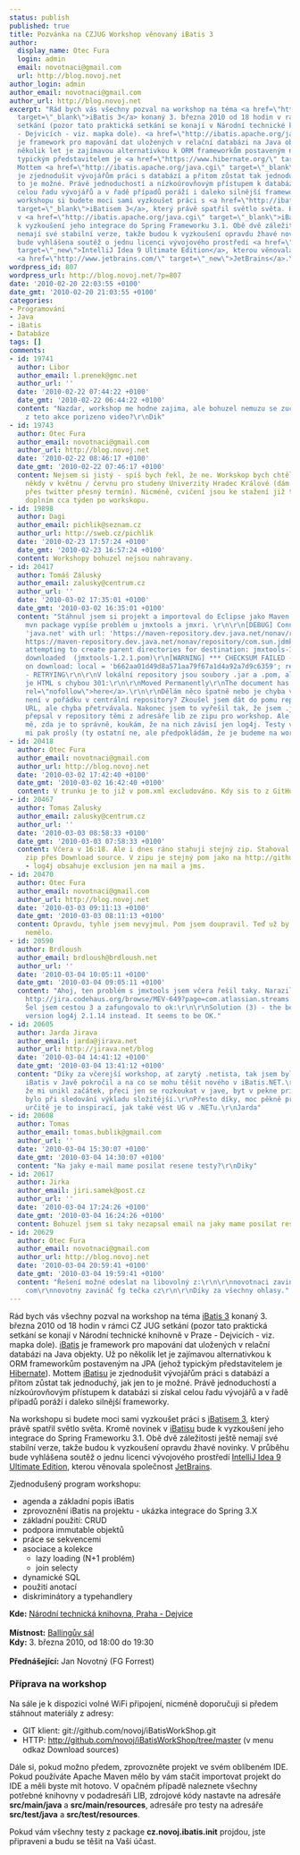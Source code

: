 ```yaml
---
status: publish
published: true
title: Pozvánka na CZJUG Workshop věnovaný iBatis 3
author:
  display_name: Otec Fura
  login: admin
  email: novotnaci@gmail.com
  url: http://blog.novoj.net
author_login: admin
author_email: novotnaci@gmail.com
author_url: http://blog.novoj.net
excerpt: "Rád bych vás všechny pozval na workshop na téma <a href=\"http://ibatis.apache.org/java.cgi\"
  target=\"_blank\">iBatis 3</a> konaný 3. března 2010 od 18 hodin v rámci CZ JUG
  setkání (pozor tato praktická setkání se konají v Národní technické knihovně v Praze
  - Dejvicích - viz. mapka dole). <a href=\"http://ibatis.apache.org/java.cgi\" target=\"_blank\">iBatis</a>
  je framework pro mapování dat uložených v relační databázi na Java objekty. Už po
  několik let je zajímavou alternativkou k ORM frameworkům postaveným na JPA (jehož
  typickým představitelem je <a href=\"https://www.hibernate.org/\" target=\"_new\">Hibernate</a>).
  Mottem <a href=\"http://ibatis.apache.org/java.cgi\" target=\"_blank\">iBatisu</a>
  je zjednodušit vývojářům práci s databází a přitom zůstat tak jednoduchý, jak jen
  to je možné. Právě jednoduchostí a nízkoúrovňovým přístupem k databázi si získal
  celou řadu vývojářů a v řadě případů poráží i daleko silnější frameworky.\r\n\r\nNa
  workshopu si budete moci sami vyzkoušet práci s <a href=\"http://ibatis.apache.org/java.cgi\"
  target=\"_blank\">iBatisem 3</a>, který právě spatřil světlo světa. Kromě novinek
  v <a href=\"http://ibatis.apache.org/java.cgi\" target=\"_blank\">iBatisu</a> bude
  k vyzkoušení jeho integrace do Spring Frameworku 3.1. Obě dvě záležitosti ještě
  nemají své stabilní verze, takže budou k vyzkoušení opravdu žhavé novinky. V průběhu
  bude vyhlášena soutěž o jednu licenci vývojového prostředí <a href=\"http://www.jetbrains.com/idea/\"
  target=\"_new\">IntelliJ Idea 9 Ultimate Edition</a>, kterou věnovala společnost
  <a href=\"http://www.jetbrains.com/\" target=\"_new\">JetBrains</a>.\r\n\r\n"
wordpress_id: 807
wordpress_url: http://blog.novoj.net/?p=807
date: '2010-02-20 22:03:55 +0100'
date_gmt: '2010-02-20 21:03:55 +0100'
categories:
- Programování
- Java
- iBatis
- Databáze
tags: []
comments:
- id: 19741
  author: Libor
  author_email: l.prenek@gmc.net
  author_url: ''
  date: '2010-02-22 07:44:22 +0100'
  date_gmt: '2010-02-22 06:44:22 +0100'
  content: "Nazdar, workshop me hodne zajima, ale bohuzel nemuzu se zucastnit. Bude
    z teto akce porizeno video?\r\nDik"
- id: 19743
  author: Otec Fura
  author_email: novotnaci@gmail.com
  author_url: http://blog.novoj.net
  date: '2010-02-22 08:46:17 +0100'
  date_gmt: '2010-02-22 07:46:17 +0100'
  content: Nejsem si jistý - spíš bych řekl, že ne. Workskop bych chtěl ještě opakovat
    někdy v květnu / červnu pro studeny Univerzity Hradec Králové (dám vědět minimálně
    přes twitter přesný termín). Nicméně, cvičení jsou ke stažení již teď, řešení
    doplním cca týden po workskopu.
- id: 19898
  author: Dagi
  author_email: pichlik@seznam.cz
  author_url: http://sweb.cz/pichlik
  date: '2010-02-23 17:57:24 +0100'
  date_gmt: '2010-02-23 16:57:24 +0100'
  content: Workshopy bohuzel nejsou nahravany.
- id: 20417
  author: Tomáš Záluský
  author_email: zalusky@centrum.cz
  author_url: ''
  date: '2010-03-02 17:35:01 +0100'
  date_gmt: '2010-03-02 16:35:01 +0100'
  content: "Stáhnul jsem si projekt a importoval do Eclipse jako Maven projekt,\r\nale
    mvn package vypíše problém u jmxtools a jmxri. \r\n\r\n[DEBUG] Connecting to repository:
    'java.net' with url: 'https://maven-repository.dev.java.net/nonav/repository'.\r\nDownloading:
    https://maven-repository.dev.java.net/nonav/repository/com.sun.jdmk/poms/jmxtools-1.2.1.pom\r\n[DEBUG]
    attempting to create parent directories for destination: jmxtools-1.2.1.pom.tmp\r\n357b
    downloaded  (jmxtools-1.2.1.pom)\r\n[WARNING] *** CHECKSUM FAILED - Checksum failed
    on download: local = 'b662aa01d49d8a571aa79f67a1d4a92a7d9c6359'; remote = '&lt;!DOCTYPE&#039;
    - RETRYING\r\n\r\nV lokální repository jsou soubory .jar a .pom, ale jejich obsah
    je HTML s chybou 301:\r\n\r\nMoved Permanently\r\nThe document has moved <a href=\"http://download.java.net/maven/1/com.sun.jdmk/jars/jmxtools-1.2.1.jar\"
    rel=\"nofollow\">here</a>.\r\n\r\nDělám něco špatně nebo je chyba v tom, že artefakt
    není v pořádku v centrální repository? Zkoušel jsem dát do pomu repository s navrhovaným
    URL, ale chyba přetrvávala. Nakonec jsem to vyřešil tak, že jsem .jar soubory
    přepsal v repository těmi z adresáře lib ze zipu pro workshop. Ale zajímalo by
    mě, zda je to správně, koukám, že na nich závisí jen log4j. Testy v packagi init
    mi pak prošly (ty ostatní ne, ale předpokládám, že je budeme na workshopu \"opravovat\").\r\n\r\nDíky!"
- id: 20418
  author: Otec Fura
  author_email: novotnaci@gmail.com
  author_url: http://blog.novoj.net
  date: '2010-03-02 17:42:40 +0100'
  date_gmt: '2010-03-02 16:42:40 +0100'
  content: V trunku je to již v pom.xml excludováno. Kdy sis to z GitHubu stahoval?
- id: 20467
  author: Tomas Zalusky
  author_email: zalusky@centrum.cz
  author_url: ''
  date: '2010-03-03 08:58:33 +0100'
  date_gmt: '2010-03-03 07:58:33 +0100'
  content: Včera v 16:18. Ale i dnes ráno stahuji stejný zip. Stahoval jsem to jako
    zip přes Download source. V zipu je stejný pom jako na http://github.com/novoj/iBatisWorkShop/blob/master/pom.xml
    - log4j obsahuje exclusion jen na mail a jms.
- id: 20470
  author: Otec Fura
  author_email: novotnaci@gmail.com
  author_url: http://blog.novoj.net
  date: '2010-03-03 09:11:13 +0100'
  date_gmt: '2010-03-03 08:11:13 +0100'
  content: Opravdu, tyhle jsem nevyjmul. Pom jsem doupravil. Teď už by je to chtít
    nemělo.
- id: 20590
  author: Brdloush
  author_email: brdloush@brdloush.net
  author_url: ''
  date: '2010-03-04 10:05:11 +0100'
  date_gmt: '2010-03-04 09:05:11 +0100'
  content: "Ahoj, ten problém s jmxtools jsem včera řešil taky. Narazil jsem na tohle:
    http://jira.codehaus.org/browse/MEV-649?page=com.atlassian.streams.streams-jira-plugin%3Aactivity-stream-issue-tab.
    Šel jsem cestou 3 a zafungovalo to ok:\r\n\r\nSolution (3) - the best one. Use
    version log4j 2.1.14 instead. It seems to be OK."
- id: 20605
  author: Jarda Jirava
  author_email: jarda@jirava.net
  author_url: http://jirava.net/blog
  date: '2010-03-04 14:41:12 +0100'
  date_gmt: '2010-03-04 13:41:12 +0100'
  content: "Díky za včerejší workshop, ať zarytý .netista, tak jsem byl zvědav, jak
    iBatis v Javě pokročil a na co se mohu těšit nového v iBatis.NET.\r\nCo mě mrzí,
    že mi unikl začátek, přeci jen se rozkoukat v jave, byt v pekne pripravenem projektu
    bylo při sledování výkladu složitější.\r\nPřesto díky, moc pěkně připraveno a
    určitě je to inspirací, jak také vést UG v .NETu.\r\nJarda"
- id: 20608
  author: Tomas
  author_email: tomas.bublik@gmail.com
  author_url: ''
  date: '2010-03-04 15:30:07 +0100'
  date_gmt: '2010-03-04 14:30:07 +0100'
  content: "Na jaky e-mail mame posilat resene testy?\r\nDiky"
- id: 20617
  author: Jirka
  author_email: jiri.samek@post.cz
  author_url: ''
  date: '2010-03-04 17:24:26 +0100'
  date_gmt: '2010-03-04 16:24:26 +0100'
  content: Bohuzel jsem si taky nezapsal email na jaky mame posilat resene testy.
- id: 20629
  author: Otec Fura
  author_email: novotnaci@gmail.com
  author_url: http://blog.novoj.net
  date: '2010-03-04 20:59:41 +0100'
  date_gmt: '2010-03-04 19:59:41 +0100'
  content: "Řešení možné odeslat na libovolný z:\r\n\r\nnovotnaci zavináč gmail tečka
    com\r\nnovotny zavináč fg tečka cz\r\n\r\nDíky za všechny ohlasy."
---
```

<p>Rád bych vás všechny pozval na workshop na téma <a href="http://ibatis.apache.org/java.cgi" target="_blank">iBatis 3</a> konaný 3. března 2010 od 18 hodin v rámci CZ JUG setkání (pozor tato praktická setkání se konají v Národní technické knihovně v Praze - Dejvicích - viz. mapka dole). <a href="http://ibatis.apache.org/java.cgi" target="_blank">iBatis</a> je framework pro mapování dat uložených v relační databázi na Java objekty. Už po několik let je zajímavou alternativkou k ORM frameworkům postaveným na JPA (jehož typickým představitelem je <a href="https://www.hibernate.org/" target="_new">Hibernate</a>). Mottem <a href="http://ibatis.apache.org/java.cgi" target="_blank">iBatisu</a> je zjednodušit vývojářům práci s databází a přitom zůstat tak jednoduchý, jak jen to je možné. Právě jednoduchostí a nízkoúrovňovým přístupem k databázi si získal celou řadu vývojářů a v řadě případů poráží i daleko silnější frameworky.</p>
<p>Na workshopu si budete moci sami vyzkoušet práci s <a href="http://ibatis.apache.org/java.cgi" target="_blank">iBatisem 3</a>, který právě spatřil světlo světa. Kromě novinek v <a href="http://ibatis.apache.org/java.cgi" target="_blank">iBatisu</a> bude k vyzkoušení jeho integrace do Spring Frameworku 3.1. Obě dvě záležitosti ještě nemají své stabilní verze, takže budou k vyzkoušení opravdu žhavé novinky. V průběhu bude vyhlášena soutěž o jednu licenci vývojového prostředí <a href="http://www.jetbrains.com/idea/" target="_new">IntelliJ Idea 9 Ultimate Edition</a>, kterou věnovala společnost <a href="http://www.jetbrains.com/" target="_new">JetBrains</a>.</p>
<p><a id="more"></a><a id="more-807"></a></p>
<p>Zjednodušený program workshopu:</p>
<ul align='left'>
<li>agenda a základní popis iBatis</li>
<li>zprovoznění iBatis na projektu - ukázka integrace do Spring 3.X</li>
<li>základní použití: CRUD</li>
<li>podpora immutable objektů</li>
<li>práce se sekvencemi</li>
<li>asociace a kolekce
<ul>
<li>lazy loading (N+1 problém)</li>
<li>join selecty</li>
</ul>
</li>
<li>dynamické SQL</li>
<li>použití anotací</li>
<li>diskriminátory a typehandlery</li>
</ul>
<p><strong>Kde:</strong> <a href="http://www.mapy.cz/#mm=ZP@sa=s@st=s@ssq=n%C3%A1rodn%C3%AD%20technick%C3%A1%20knihovna@sss=1@ssp=113925228_121581260_156654700_156528332@x=133005408@y=136011649@z=15" target="_new">Národní technická knihovna, Praha - Dejvice</a><br><br />
<strong>Místnost:</strong> <a href="http://www.techlib.cz/cs/sluzby/konferencni-sluzby-a-pronajmy/konferencni-prostory-ballinguv-sal/" target="_new">Ballingův sál</a><br />
<strong>Kdy:</strong> 3. března 2010, od 18:00 do 19:30<br><br />
<strong>Přednášející:</strong> Jan Novotný (FG Forrest)</p>
<h3>Příprava na workshop</h3>
<p>Na sále je k dispozici volné WiFi připojení, nicméně doporučuji si předem stáhnout materiály z adresy:</p>
<ul>
<li>GIT klient: git://github.com/novoj/iBatisWorkShop.git</li>
<li>HTTP: <a href="http://github.com/novoj/iBatisWorkShop/tree/master" target="_blank">http://github.com/novoj/iBatisWorkShop/tree/master</a> (v menu odkaz Download sources)</li>
</ul>
<p>Dále si, pokud možno předem, zprovozněte projekt ve svém oblíbeném IDE. Pokud používáte Apache Maven mělo by vám stačit importovat projekt do IDE a měli byste mít hotovo. V opačném případě naleznete všechny potřebné knihovny v podadresáři LIB, zdrojové kódy nastavte na adresáře <b>src/main/java</b> a <b>src/main/resources</b>, adresáře pro testy na adresáře <b>src/test/java</b> a <b>src/test/resources</b>.</p>
<p>Pokud vám všechny testy z package <b>cz.novoj.ibatis.init</b> projdou, jste připraveni a budu se těšit na Vaši účast.</p>
